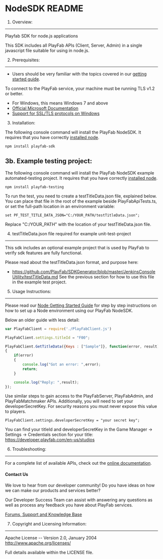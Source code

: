 NodeSDK README
========
1. Overview:
----
Playfab SDK for node.js applications

This SDK includes all PlayFab APIs (Client, Server, Admin) in a single javascript file suitable for using in node.js.

2. Prerequisites:
----
* Users should be very familiar with the topics covered in our [getting started guide](https://playfab.com/docs/getting-started-with-playfab/).

To connect to the PlayFab service, your machine must be running TLS v1.2 or better.
* For Windows, this means Windows 7 and above
* [Official Microsoft Documentation](https://msdn.microsoft.com/en-us/library/windows/desktop/aa380516%28v=vs.85%29.aspx)
* [Support for SSL/TLS protocols on Windows](http://blogs.msdn.com/b/kaushal/archive/2011/10/02/support-for-ssl-tls-protocols-on-windows.aspx)

3. Installation:

The following console command will install the PlayFab NodeSDK.  It requires that you have correctly [installed node](https://nodejs.org/en/download/).

```
npm install playfab-sdk
```

3b. Example testing project:
----

The following console command will install the PlayFab NodeSDK example automated-testing project.  It requires that you have correctly [installed node](https://nodejs.org/en/download/).

```
npm install playfab-testing
```

To run the test, you need to create a testTitleData.json file, explained below.  You can place that file in the root of the example beside PlayFabApiTests.ts, or set the full-path location in an environment variable:

```
set PF_TEST_TITLE_DATA_JSON="C:/YOUR_PATH/testTitleData.json";
```

Replace "C:/YOUR_PATH" with the location of your testTitleData.json file.


4. testTitleData.json file required for example unit-test-project
----

This sdk includes an optional example project that is used by PlayFab to verify sdk features are fully functional.

Please read about the testTitleData.json format, and purpose here:
* https://github.com/PlayFab/SDKGenerator/blob/master/JenkinsConsoleUtility/testTitleData.md
See the previous section for how to use this file in the example test project.

5. Usage Instructions:
----

Please read our [Node Getting Started Guide](NodeGettingStarted.md) for step by step instructions on how to set up a Node environment using our PlayFab NodeSDK.

Below an older guide with less detail:

```javascript
var PlayFabClient = require('./PlayFabClient.js')

PlayFabClient.settings.titleId = "F00";

PlayFabClient.GetTitleData({Keys : ["Sample"]}, function(error, result)
{
    if(error)
    {
        console.log("Got an error: ",error);
        return;
    }

    console.log("Reply: ",result);
});
```

Use similar steps to gain access to the PlayFabServer, PlayFabAdmin, and PlayFabMatchmaker APIs.  Additionally, you will need to set your developerSecretKey.  For security reasons you must never expose this value to players.

```
PlayFabClient.settings.developerSecretKey = "your secret key";
```

You can find your titleId and developerSecretKey in the Game Manager -> Settings -> Credentials section for your title: https://developer.playfab.com/en-us/studios

6. Troubleshooting:
----
For a complete list of available APIs, check out the [online documentation](http://api.playfab.com/Documentation/).

#### Contact Us
We love to hear from our developer community!
Do you have ideas on how we can make our products and services better?

Our Developer Success Team can assist with answering any questions as well as process any feedback you have about PlayFab services.

[Forums, Support and Knowledge Base](https://community.playfab.com/index.html)


7. Copyright and Licensing Information:
----
  Apache License --
  Version 2.0, January 2004
  http://www.apache.org/licenses/

  Full details available within the LICENSE file.

